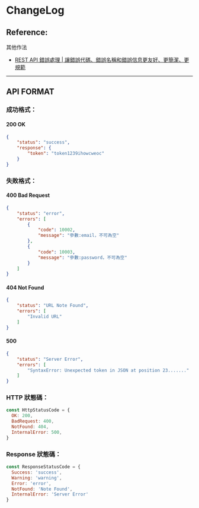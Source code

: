 # ChangeLog

## Reference:
其他作法
- [REST API 錯誤處理 | 讓錯誤代碼、錯誤名稱和錯誤信息更友好、更簡潔、更規範](https://www.youtube.com/watch?v=u3-WAGEn0W8&list=LL&index=4&t=484s)

---

## API FORMAT

### 成功格式：

#### 200 OK

```json
{
    "status": "success",
    "response": {
        "token": "token1239ihowcweoc"
    }
}
```

### 失敗格式：

#### 400 Bad Request

```json
{
    "status": "error",
    "errors": [
        {
            "code": 10002,
            "message": "參數:email，不可為空"
        },
        {
            "code": 10003,
            "message": "參數:password，不可為空"
        }
    ]
}
```

#### 404 Not Found
```json
{
    "status": "URL Note Found",
    "errors": [
        "Invalid URL"
    ]
}
```

#### 500
```json
{
    "status": "Server Error",
    "errors": [
        "SyntaxError: Unexpected token in JSON at position 23......."
    ]
}
```

### HTTP 狀態碼：

```javascript
const HttpStatusCode = {
  OK: 200,
  BadRequest: 400,
  NotFound: 404,
  InternalError: 500,
}
```

### Response 狀態碼：
```javascript
const ResponseStatusCode = {
  Success: 'success',
  Warning: 'warning',
  Error: 'error',
  NotFound: 'Note Found',
  InternalError: 'Server Error'
}
```